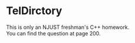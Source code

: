 TelDirctory
===

This is only an NJUST freshman's C++ homework.</br>You can find the question at page 200.